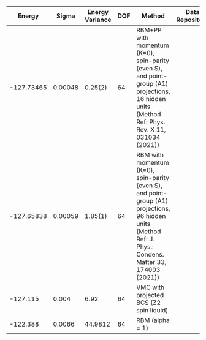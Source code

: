 | Energy     | Sigma   | Energy Variance | DOF | Method                                                       | Data Repository |
|------------|---------|-----------------|-----|--------------------------------------------------------------|-----------------|
| -127.73465 | 0.00048 | 0.25(2)         | 64  | RBM+PP with momentum (K=0), spin-parity (even S), and point-group (A1) projections, 16 hidden units (Method Ref: Phys. Rev. X 11, 031034 (2021)) |                 |
| -127.65838 | 0.00059 | 1.85(1)         | 64  | RBM with momentum (K=0), spin-parity (even S), and point-group (A1) projections, 96 hidden units (Method Ref: J. Phys.: Condens. Matter 33, 174003 (2021)) |                 |
| -127.115   | 0.004   | 6.92            | 64  | VMC with projected BCS (Z2 spin liquid)                      |                 |
| -122.388   | 0.0066  | 44.9812         | 64  | RBM (alpha = 1)                                              |                 |
